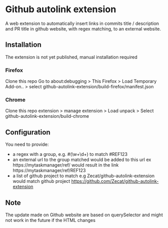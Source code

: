 # Github autolink extension

A web extension to automatically insert links in commits title / description and PR title in github website, with regex matching, to an external website.

## Installation

The extension is not yet published, manual installation required

### Firefox

Clone this repo
Go to about:debugging > This Firefox > Load Temporary Add-on.. > select github-autolink-extension/build-firefox/manifest.json

### Chrome

Clone this repo
extension > manage extension > Load unpack > Select github-autolink-extension/build-chrome

## Configuration

You need to provide:
- a regex with a group, e.g. #(\w+\d+) to match #REF123
- an external url to the group matched would be added to this url ex https://mytaskmanager/ref/ would result in the link https://mytaskmanager/ref/REF123
- a list of github project to match e.g Zecat/github-autolink-extension would match github project https://github.com/Zecat/github-autolink-extension

## Note

The update made on Github website are based on querySelector and might not work in the future if the HTML changes